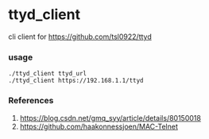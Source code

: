 # ttyd_client
cli client for https://github.com/tsl0922/ttyd

### usage
```
./ttyd_client ttyd_url 
./ttyd_client https://192.168.1.1/ttyd 
```

### References

1. https://blog.csdn.net/gmq_syy/article/details/80150018
1. https://github.com/haakonnessjoen/MAC-Telnet

